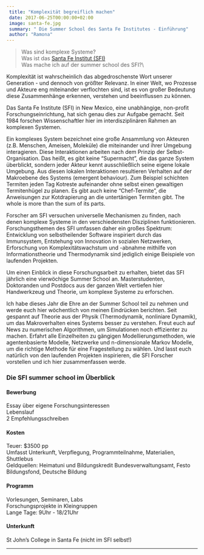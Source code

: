 ```yaml
---
 title: "Komplexität begreiflich machen"
 date: 2017-06-25T00:00:00+02:00
 image: santa-fe.jpg
 summary: " Die Summer School des Santa Fe Institutes - Einführung"
 author: "Ramona"
---
```



> Was sind komplexe Systeme?\
> Was ist das [Santa Fe Institut (SFI)](https://www.santafe.edu/)\
> Was mache ich auf der summer school des SFI?\

Komplexität ist wahrscheinlich das abgedroschenste Wort unserer
Generation - und dennoch von größter Relevanz. In einer Welt, wo
Prozesse und Akteure eng miteinander verflochten sind, ist es von großer
Bedeutung diese Zusammenhänge erkennen, verstehen und beeinflussen zu
können.

Das Santa Fe Institute (SFI) in New Mexico, eine unabhängige, non-profit
Forschungseinrichtung, hat sich genau dies zur Aufgabe gemacht. Seit
1984 forschen Wissenschaftler hier im interdisziplinären Rahmen an
komplexen Systemen.

Ein komplexes System bezeichnet eine große Ansammlung von Akteuren (z.B.
Menschen, Ameisen, Moleküle) die miteinander und ihrer Umgebung
interagieren. Diese Interaktionen arbeiten nach dem Prinzip der
Selbst-Organisation. Das heißt, es gibt keine “Supermacht”, die das
ganze System überblickt, sondern jeder Akteur kennt ausschließlich seine
eigene lokale Umgebung. Aus diesen lokalen Interaktionen resultieren
Verhalten auf der Makroebene des Systems (emergent behaviour). Zum
Beispiel schichten Termiten jeden Tag Kotreste aufeinander ohne selbst
einen gewaltigen Termitenhügel zu planen. Es gibt auch keine
“Chef-Termite”, die Anweisungen zur Kotdrapierung an die untertänigen
Termiten gibt. The whole is more than the sum of its parts.

Forscher am SFI versuchen universelle Mechanismen zu finden, nach denen
komplexe Systeme in den verschiedensten Disziplinen funktionieren.
Forschungsthemen des SFI umfassen daher ein großes Spektrum: Entwicklung
von selbstheilender Software inspiriert durch das Immunsystem,
Entstehung von Innovation in sozialen Netzwerken, Erforschung von
Komplexitätswachstum und -abnahme mithilfe von Informationstheorie und
Thermodynamik sind jediglich einige Beispiele von laufenden Projekten.

Um einen Einblick in diese Forschungsarbeit zu erhalten, bietet das SFI
jährlich eine vierwöchige Summer School an. Masterstudenten, Doktoranden
und Postdocs aus der ganzen Welt vertiefen hier Handwerkzeug und
Theorie, um komplexe Systeme zu erforschen.

Ich habe dieses Jahr die Ehre an der Summer School teil zu nehmen und
werde euch hier wöchentlich von meinen Eindrücken berichten. Seit
gespannt auf Theorie aus der Physik (Thermodynamik, nonliniare Dynamik),
um das Makroverhalten eines Systems besser zu verstehen. Freut euch auf
News zu numerischen Algorithmen, um Simulationen noch effizienter zu
machen. Erfahrt alle Einzelheiten zu gängigen Modellierungsmethoden, wie
agentenbasierte Modelle, Netzwerke und n-dimensionale Markov Modelle, um
die richtige Methode für eine Fragestellung zu wählen. Und lasst euch
natürlich von den laufenden Projekten inspirieren, die SFI Forscher
vorstellen und ich hier zusammenfassen werde.

### Die SFI summer school im Überblick

#### Bewerbung

Essay über eigene Forschungsinteressen\
Lebenslauf\
2 Empfehlungsschreiben

#### Kosten

Teuer: \$3500 pp\
Umfasst Unterkunft, Verpflegung, Programmteilnahme, Materialien,
Shuttlebus\
Geldquellen: Heimatuni und Bildungskredit Bundesverwaltungsamt, Festo
Bildungsfond, Deutsche Bildung

#### Programm

Vorlesungen, Seminaren, Labs\
Forschungsprojekte in Kleingruppen\
Lange Tage: 9Uhr - 18/21Uhr

#### Unterkunft

St John’s College in Santa Fe (nicht im SFI selbst!)

------------------------------------------------------------------------


